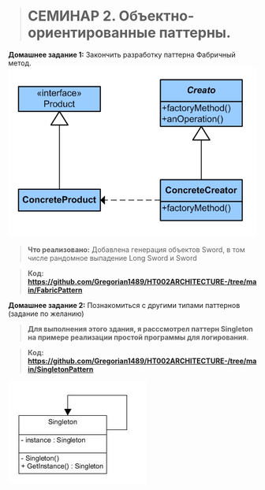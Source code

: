 ># **СЕМИНАР 2. Объектно-ориентированные паттерны.**
**Домашнее задание 1:**  Закончить разработку паттерна Фабричный метод.
![FabricPattern.png](FabricPattern.png)
>**Что реализовано:** Добавлена генерация объектов Sword, в том числе рандомное выпадение Long Sword и Sword

>**Код: https://github.com/Gregorian1489/HT002ARCHITECTURE-/tree/main/FabricPattern**

**Домашнее задание 2:** Познакомиться с другими типами паттернов (задание по желанию)

>**Для выполнения этого здания, я расссмотрел паттерн Singleton на примере реализации простой программы для логирования**.

>**Код: https://github.com/Gregorian1489/HT002ARCHITECTURE-/tree/main/SingletonPattern**

![Singleton-pattern-class-diagram.png](Singleton-pattern-class-diagram.png)
